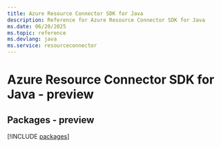 ```yaml
---
title: Azure Resource Connector SDK for Java
description: Reference for Azure Resource Connector SDK for Java
ms.date: 06/20/2025
ms.topic: reference
ms.devlang: java
ms.service: resourceconnector
---
```

# Azure Resource Connector SDK for Java - preview
## Packages - preview
[!INCLUDE [packages](resource-connector-index.md)]